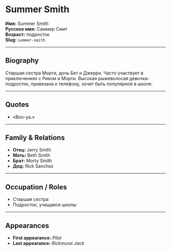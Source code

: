 # Summer Smith

**Имя:** Summer Smith  
**Русское имя:** Саммер Смит  
**Возраст:** подросток  
**Slug:** `summer-smith`

---

## Biography

Старшая сестра Морти, дочь Бет и Джерри. Часто участвует в приключениях с Риком и Морти. Высокая рыжеволосая девочка-подросток, привязана к телефону, хочет быть популярной в школе.

---

## Quotes

- «Boo-ya.»

---

## Family & Relations

- **Отец:** Jerry Smith
- **Мать:** Beth Smith
- **Брат:** Morty Smith
- **Дед:** Rick Sanchez

---

## Occupation / Roles

- Старшая сестра
- Подросток, учащаяся школы

---

## Appearances

- **First appearance:** _Pilot_
- **Last appearance:** _Rickmurai Jack_
